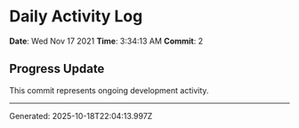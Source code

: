 # Daily Activity Log

**Date**: Wed Nov 17 2021
**Time**: 3:34:13 AM
**Commit**: 2

## Progress Update

This commit represents ongoing development activity.

---
Generated: 2025-10-18T22:04:13.997Z
